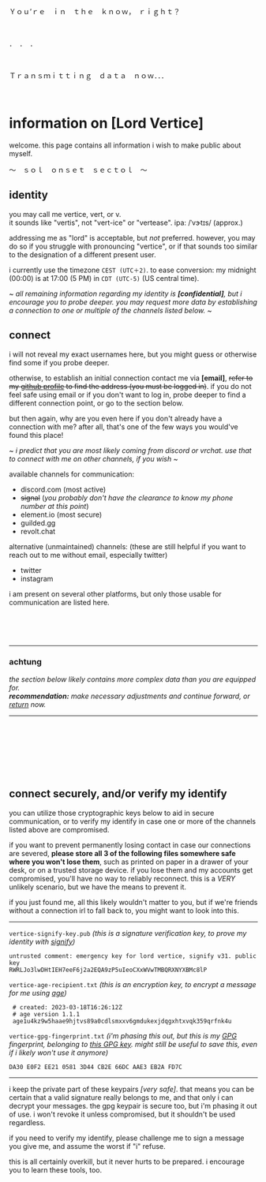 Ｙｏｕ’ｒｅ　ｉｎ　ｔｈｅ　ｋｎｏｗ，　ｒｉｇｈｔ？

&nbsp;

．　．　．

&nbsp;

Ｔｒａｎｓｍｉｔｔｉｎｇ　ｄａｔａ　ｎｏｗ．．．

&nbsp;

# information on [Lord Vertice]

welcome. this page contains all information i wish to make public about myself.

～　ｓｏｌ　ｏｎｓｅｔ　ｓｅｃｔｏｌ　～


## identity

you may call me vertice, vert, or v.  
it sounds like "vertis", not "vert-ice" or "vertease". ipa: /ˈvɝtɪs/ (approx.)

addressing me as "lord" is acceptable, but *not* preferred. however, you may do so if you struggle with pronouncing "vertice", or if that sounds too similar to the designation of a different present user.

i currently use the timezone `CEST (UTC＋2)`. to ease conversion: my midnight (00:00) is at 17:00 (5 PM) in `CDT (UTC-5)` (US central time).

~ *all remaining information regarding my identity is **[confidential]**, but i encourage you to probe deeper. you may request more data by establishing a connection to one or multiple of the channels listed below.* ~


## connect

i will not reveal my exact usernames here, but you might guess or otherwise find some if you probe deeper.

otherwise, to establish an initial connection contact me via **[email]**, ~~refer to my [github profile](https://github.com/LordVertice) to find the address (you must be logged in)~~. if you do not feel safe using email or if you don't want to log in, probe deeper to find a different connection point, or go to the section below.

but then again, why are you even here if you don't already have a connection with me? after all, that's one of the few ways you would've found this place!

~ *i predict that you are most likely coming from discord or vrchat. use that to connect with me on other channels, if you wish* ~

available channels for communication:
- discord.com (most active)
- ~~signal~~ (*you probably don't have the clearance to know my phone number at this point*)
- element.io (most secure)
- guilded.gg
- revolt.chat

alternative (unmaintained) channels: (these are still helpful if you want to reach out to me without email, especially twitter)
- twitter
- instagram

i am present on several other platforms, but only those usable for communication are listed here.

&nbsp;  
&nbsp;  
&nbsp;  
***
### achtung
*the section below likely contains more complex data than you are equipped for.*  
***recommendation:** make necessary adjustments and continue forward, or [return](#information-on-lord-vertice) now.*
***
&nbsp;  
&nbsp;  
&nbsp;  
&nbsp;  
&nbsp;  
&nbsp;  

## connect securely, and/or verify my identify

you can utilize those cryptographic keys below to aid in secure communication, or to verify my identify in case one or more of the channels listed above are compromised.

if you want to prevent permanently losing contact in case our connections are severed, **please store all 3 of the following files somewhere safe where you won't lose them**, such as printed on paper in a drawer of your desk, or on a trusted storage device. if you lose them and my accounts get compromised, you'll have no way to reliably reconnect. this is a *VERY* unlikely scenario, but we have the means to prevent it.

if you just found me, all this likely wouldn't matter to you, but if we're friends without a connection irl to fall back to, you might want to look into this.
***
`vertice-signify-key.pub` *(this is a signature verification key, to prove my identity with [signify](https://github.com/aperezdc/signify))*

	untrusted comment: emergency key for lord vertice, signify v31. public key
	RWRLJo3lwDHtIEH7eeF6j2a2EQA9zP5uIeoCXxWVwTMBQRXNYXBMc8lP

`vertice-age-recipient.txt` *(this is an encryption key, to encrypt a message for me using [age](https://age-encryption.org/))*

	 # created: 2023-03-18T16:26:12Z
	 # age version 1.1.1
	 age1u4kz9w5haae9hjtvs89a0cdlsmxxv6gmdukexjdqgxhtxvqk359qrfnk4u

`vertice-gpg-fingerprint.txt` *(i'm phasing this out, but this is my [GPG](https://gnupg.org/) fingerprint, belonging to [this GPG key](https://github.com/LordVertice.gpg). might still be useful to save this, even if i likely won't use it anymore)*

	DA30 E0F2 EE21 0581 3D44 CB2E 66DC AAE3 EB2A FD7C
***

i keep the private part of these keypairs *[very safe]*. that means you can be certain that a valid signature really belongs to me, and that only i can decrypt your messages. the gpg keypair is secure too, but i'm phasing it out of use. i won't revoke it unless compromised, but it shouldn't be used regardless.

if you need to verify my identify, please challenge me to sign a message you give me, and assume the worst if "i" refuse.

this is all certainly overkill, but it never hurts to be prepared. i encourage you to learn these tools, too.
